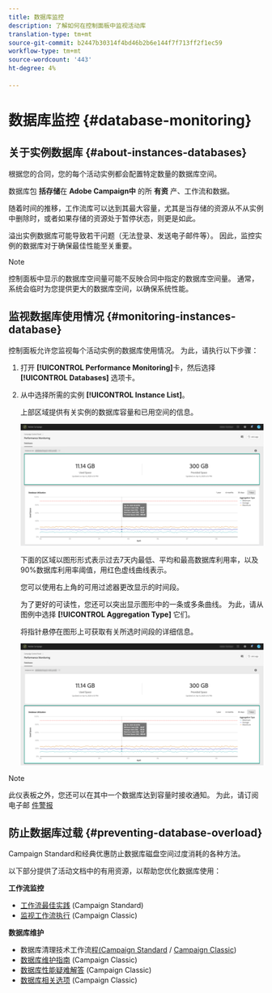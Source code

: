 ```yaml
---
title: 数据库监控
description: 了解如何在控制面板中监视活动库
translation-type: tm+mt
source-git-commit: b2447b30314f4bd46b2b6e144f7f713ff2f1ec59
workflow-type: tm+mt
source-wordcount: '443'
ht-degree: 4%

---
```



# 数据库监控 {#database-monitoring}

## 关于实例数据库 {#about-instances-databases}

根据您的合同，您的每个活动实例都会配置特定数量的数据库空间。

数据库包 **括存储**&#x200B;在 **Adobe Campaign中** 的所 **有资** 产、工作流和数据。

随着时间的推移，工作流库可以达到其最大容量，尤其是当存储的资源从不从实例中删除时，或者如果存储的资源处于暂停状态，则更是如此。

溢出实例数据库可能导致若干问题（无法登录、发送电子邮件等）。 因此，监控实例的数据库对于确保最佳性能至关重要。

>[!NOTE]
>
>控制面板中显示的数据库空间量可能不反映合同中指定的数据库空间量。 通常，系统会临时为您提供更大的数据库空间，以确保系统性能。

## 监视数据库使用情况 {#monitoring-instances-database}

控制面板允许您监视每个活动实例的数据库使用情况。 为此，请执行以下步骤：

1. 打开 **[!UICONTROL Performance Monitoring]**&#x200B;卡，然后选择 **[!UICONTROL Databases]** 选项卡。

1. 从中选择所需的实例 **[!UICONTROL Instance List]**。

   上部区域提供有关实例的数据库容量和已用空间的信息。

   ![](assets/databases_dashboard.png)

   下面的区域以图形形式表示过去7天内最低、平均和最高数据库利用率，以及90%数据库利用率阈值，用红色虚线曲线表示。

   您可以使用右上角的可用过滤器更改显示的时间段。

   为了更好的可读性，您还可以突出显示图形中的一条或多条曲线。 为此，请从图例中选择 **[!UICONTROL Aggregation Type]** 它们。

   将指针悬停在图形上可获取有关所选时间段的详细信息。

   ![](assets/databases_dashboard_detail.png)

>[!NOTE]
>
>此仪表板之外，您还可以在其中一个数据库达到容量时接收通知。 为此，请订阅电子邮 [件警报](../../performance-monitoring/using/email-alerting.md)

## 防止数据库过载 {#preventing-database-overload}

Campaign Standard和经典优惠防止数据库磁盘空间过度消耗的各种方法。

以下部分提供了活动文档中的有用资源，以帮助您优化数据库使用：

**工作流监控**

* [工作流最佳实践](https://docs.adobe.com/content/help/en/campaign-standard/using/managing-processes-and-data/workflow-general-operation/best-practices-workflows.html) (Campaign Standard)
* [监视工作流执行](https://docs.adobe.com/help/en/campaign-classic/using/automating-with-workflows/monitoring-workflows/monitoring-workflow-execution.html) (Campaign Classic)

**数据库维护**

* 数据库清理技术工作流[程(Campaign Standard](https://docs.adobe.com/help/en/campaign-standard/using/administrating/application-settings/technical-workflows.html#list-of-technical-workflows) / [Campaign Classic](https://docs.adobe.com/help/en/campaign-classic/using/monitoring-campaign-classic/data-processing/database-cleanup-workflow.html))
* [数据库维护指南](https://docs.adobe.com/content/help/en/campaign-classic/using/monitoring-campaign-classic/database-maintenance/recommendations.html) (Campaign Classic)
* [数据库性能疑难解答](https://docs.adobe.com/content/help/en/campaign-classic/using/monitoring-campaign-classic/troubleshooting/database-performances.html) (Campaign Classic)
* [数据库相关选项](https://docs.adobe.com/help/en/campaign-classic/using/installing-campaign-classic/appendices/configuring-campaign-options.html#database) (Campaign Classic)
